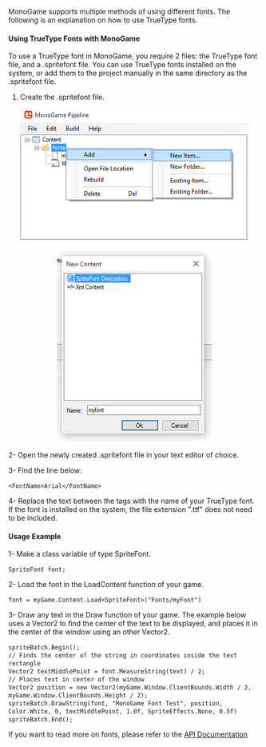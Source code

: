 MonoGame supports multiple methods of using different fonts.  The following is an explanation on how to use TrueType fonts.

#### Using TrueType Fonts with MonoGame
To use a TrueType font in MonoGame, you require 2 files: the TrueType font file, and a .spritefont file.
You can use TrueType fonts installed on the system, or add them to the project manually in the same directory as the .spritefont file.

1. Create the .spritefont file.

<p align="center">
<img src="images/adding_ttf_fonts_step_1.PNG"/>
</p>

<p align="center">
<img src="images/adding_ttf_fonts_step_2.PNG"/>
</p>

2- Open the newly created .spritefont file in your text editor of choice.

3- Find the line below: 

```
<FontName>Arial</FontName>
```

4- Replace the text between the tags with the name of your TrueType font.
If the font is installed on the system, the file extension ".ttf" does not need to be included.


#### Usage Example
1- Make a class variable of type SpriteFont.

```
SpriteFont font;
```

2- Load the font in the LoadContent function of your game.

```
font = myGame.Content.Load<SpriteFont>("Fonts/myFont")
```

3- Draw any text in the Draw function of your game. The example below uses a Vector2 to find the center of the text to be displayed, and places it in the center of the window using an other Vector2.

```
spriteBatch.Begin();
// Finds the center of the string in coordinates inside the text rectangle
Vector2 textMiddlePoint = font.MeasureString(text) / 2;
// Places text in center of the window
Vector2 position = new Vector2(myGame.Window.ClientBounds.Width / 2, myGame.Window.ClientBounds.Height / 2);
spriteBatch.DrawString(font, "MonoGame Font Test", position, Color.White, 0, textMiddlePoint, 1.0f, SpriteEffects.None, 0.5f)
spriteBatch.End();
```

If you want to read more on fonts, please refer to the [API Documentation]()
